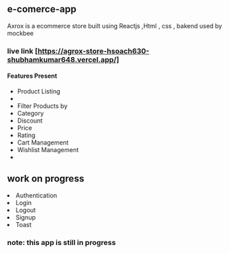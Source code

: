 ## e-comerce-app


Axrox is  a  ecommerce store built using Reactjs ,Html  , css , bakend used by mockbee 

### live link [https://agrox-store-hsoach630-shubhamkumar648.vercel.app/]

#### Features Present
<ul>
<li> Product Listing<li>
 <li>Filter Products by</li>
  <li> Category</li>
  <li>Discount</li>
  <li> Price</li>
  <li>Rating</li>
<li>Cart Management</li>
<li>Wishlist Management<li>
  </ul>

## work on progress 
<li> Authentication</li>
<li>Login </li>
<li> Logout</li>
<li>Signup </li>
<li>Toast </li>






### note: this app is still in progress
